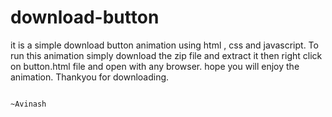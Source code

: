 # download-button
it is a simple download button animation using html , css and javascript.
To run this animation simply download the zip file and extract it then right click on button.html file and open with any browser.
hope you will enjoy the animation.
                    Thankyou for downloading.
                                                                                                  
                                                                                                        
                                                                                                          ~Avinash




















